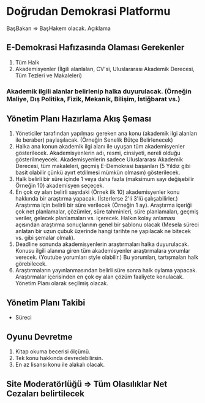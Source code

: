 # Doğrudan Demokrasi Platformu


BaşBakan => BaşHakem olacak. 
Açıklama 

## E-Demokrasi Hafızasında Olaması Gerekenler
1) Tüm Halk
2) Akademisyenler (İlgili alanlaları, CV'si, Uluslararası Akademik Derecesi, Tüm Tezleri ve Makaleleri)

### Akademik ilgili alanlar belirlenip halka duyurulacak. (Örneğin Maliye, Dış Politika, Fizik, Mekanik, Bilişim, İstiğbarat vs.)

## Yönetim Planı Hazırlama Akış Şeması 
1) Yöneticiler tarafından yapılması gereken ana konu (akademik ilgi alanları ile beraber) paylaşılacak. (Örneğin Senelik Bütçe Belirlenecek)
2) Halka ana konun akademik ilgi alanı ile uyuşan tüm akademisyenler gösterilecek. Akademisyenlerin adı, resmi, cinsiyeti, nereli olduğu gösterilmeyecek. Akademisyenlerin sadece Uluslararası Akademik Derecesi, tüm makaleleri, geçmiş E-Demokrasi başarıları (5 Yıldız gibi basit olabilir çünkü ayırt etdilmesi mümkün olmasın) gösterilecek. 
3) Halk belirli bir süre içinde 1 veya daha fazla (maksimum sayı değişebilir Örneğin 10) akademisyen seçecek.
4) En çok oy alan belirli sayıdaki (Örnek ilk 10) akademisyenler konu hakkında bir araştırma yapacak. (İsterlerse 2'li 3'lü çalışabilirler.) Araştırma için belirli bir süre verilecek (Örneğin 1 ay). 
Araştırma içeriği çok net planlamalar, çözümler, süre tahminleri, süre planlamaları, geçmiş veriler, gelecek planlamaları vs. içerecek.
Halkın kolay anlaması açısından araştırma sonuçlarının genel bir şablonu olacak (Mesela süreci anlatan bir uzun çubuk üzerinde hangi tarihte ne yapılacak ne bitecek vs. gibi şemalar olmalı).
5) Deadline sonunda akademisyenlerin araştırmaları halka duyurulacak. Konusu ilgili alanına giren tüm akademisyenler araştırmalara yorumlar verecek. (Youtube yorumları style olabilir.) Bu yorumları, tartışmaları halk görebilecek. 
6) Araştırmaların yayınlanmasından belirli süre sonra halk oylama yapacak. Araştırmalar içerisinden en çok oy alan çözüm faaliyete konulacak. Yönetim Planı olarak seçilmiş olacak. 

## Yönetim Planı Takibi 
- Süreci 




## Oyunu Devretme
1) Kitap okuma becerisi ölçümü.
2) Tek konu hakkında devredebilirsin. 
3) En az lisansı konu ile alakalı olacak. 

## Site Moderatörlüğü => Tüm Olasılıklar Net Cezaları belirtilecek
